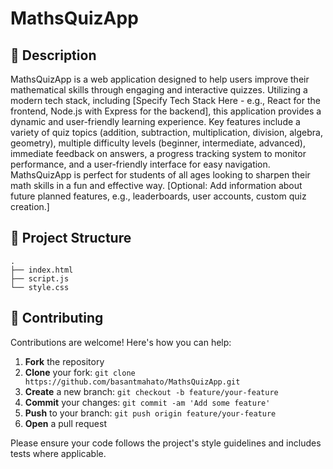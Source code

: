 # MathsQuizApp



## 📝 Description

MathsQuizApp is a web application designed to help users improve their mathematical skills through engaging and interactive quizzes. Utilizing a modern tech stack, including [Specify Tech Stack Here - e.g., React for the frontend, Node.js with Express for the backend], this application provides a dynamic and user-friendly learning experience. Key features include a variety of quiz topics (addition, subtraction, multiplication, division, algebra, geometry), multiple difficulty levels (beginner, intermediate, advanced), immediate feedback on answers, a progress tracking system to monitor performance, and a user-friendly interface for easy navigation. MathsQuizApp is perfect for students of all ages looking to sharpen their math skills in a fun and effective way. [Optional: Add information about future planned features, e.g., leaderboards, user accounts, custom quiz creation.]

## 📁 Project Structure

```
.
├── index.html
├── script.js
└── style.css
```

## 👥 Contributing

Contributions are welcome! Here's how you can help:

1. **Fork** the repository
2. **Clone** your fork: `git clone https://github.com/basantmahato/MathsQuizApp.git`
3. **Create** a new branch: `git checkout -b feature/your-feature`
4. **Commit** your changes: `git commit -am 'Add some feature'`
5. **Push** to your branch: `git push origin feature/your-feature`
6. **Open** a pull request

Please ensure your code follows the project's style guidelines and includes tests where applicable.

